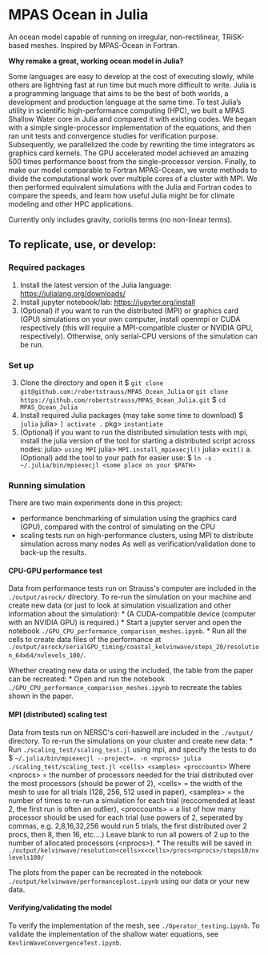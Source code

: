 # MPAS Ocean in Julia
An ocean model capable of running on irregular, non-rectilinear, TRiSK-based meshes. Inspired by MPAS-Ocean in Fortran.

**Why remake a great, working ocean model in Julia?**

Some languages are easy to develop at the cost of executing slowly, while others are lightning fast at run time but much more difficult to write. Julia is a programming language that aims to be the best of both worlds, a development and production language at the same time. To test Julia’s utility in scientific high-performance computing (HPC), we built a MPAS Shallow Water core in Julia and compared it with existing codes. We began with a simple single-processor implementation of the equations, and then ran unit tests and convergence studies for verification purpose. Subsequently, we parallelized the code by rewriting the time integrators as graphics card kernels. The GPU accelerated model achieved an amazing 500 times performance boost from the single-processor version. Finally, to make our model comparable to Fortran MPAS-Ocean, we wrote methods to divide the computational work over multiple cores of a cluster with MPI. We then performed equivalent simulations with the Julia and Fortran codes to compare the speeds, and learn how useful Julia might be for climate modeling and other HPC applications.


Currently only includes gravity, coriolis terms (no non-linear terms).



## To replicate, use, or develop:

### Required packages
1. Install the latest version of the Julia language: https://julialang.org/downloads/
2. Install jupyter notebook/lab: https://jupyter.org/install
3. (Optional) if you want to run the distributed (MPI) or graphics card (GPU) simulations on your own computer, install openmpi or CUDA respectively (this will require a MPI-compatible cluster or NVIDIA GPU, respectively). Otherwise, only serial-CPU versions of the simulation can be run.

### Set up
3. Clone the directory and open it
    $ `git clone git@github.com:/robertstrauss/MPAS_Ocean_Julia` or `git clone https://github.com/robertstrauss/MPAS_Ocean_Julia.git`
    $ `cd MPAS_Ocean_Julia`
4. Install required Julia packages (may take some time to download)
    $ `julia`
    julia> `] activate .`
    pkg> `instantiate`
5. (Optional) if you want to run the distributed simulation tests with mpi, install the julia version of the tool for starting a distributed script across nodes:
    julia> `using MPI`
    julia> `MPI.install_mpiexecjl()`
    julia> `exit()`
    a. (Optional) add the tool to your path for easier use:
    $ `ln -s ~/.julia/bin/mpiexecjl <some place on your $PATH>`
    

### Running simulation
There are two main experiments done in this project:
* performance benchmarking of simulation using the graphics card (GPU), compared with the control of simulating on the CPU
* scaling tests run on high-performance clusters, using MPI to distribute simulation across many nodes
As well as verification/validation done to back-up the results.

#### CPU-GPU performance test
Data from performance tests run on Strauss's computer are included in the `./output/asrock/` directory.
To re-run the simulation on your machine and create new data (or just to look at simulation visualization and other information about the simulation):
    * (A CUDA-compatible device (computer with an NVIDIA GPU) is required.)
    * Start a jupyter server and open the notebook `./GPU_CPU_performance_comparison_meshes.ipynb`.
    * Run all the cells to create data files of the performance at `./output/asrock/serialGPU_timing/coastal_kelvinwave/steps_20/resolution_64x64/nvlevels_100/`.

Whether creating new data or using the included, the table from the paper can be recreated:
    * Open and run the notebook `./GPU_CPU_performance_comparison_meshes.ipynb` to recreate the tables shown in the paper.

#### MPI (distributed) scaling test
Data from tests run on NERSC's cori-haswell are included in the `./output/` directory.
To re-run the simulations on your cluster and create new data:
    * Run `./scaling_test/scaling_test.jl` using mpi, and specify the tests to do
        $ `~/.julia/bin/mpiexecjl --project=. -n <nprocs> julia ./scaling_test/scaling_test.jl <cells> <samples> <proccounts>`
        Where \<nprocs\> = the number of processors needed for the trial distributed over the most processors (should be power of 2),
            \<cells\> = the width of the mesh to use for all trials (128, 256, 512 used in paper),
            \<samples\> = the number of times to re-run a simulation for each trial (reccomended at least 2, the first run is often an outlier),
            \<proccounts\> = a list of how many processor should be used for each trial (use powers of 2, seperated by commas, e.g. 2,8,16,32,256 would run 5 trials, the first distributed over 2 procs, then 8, then 16, etc....) Leave blank to run all powers of 2 up to the number of allocated processors (\<nprocs\>).
    * The results will be saved in `./output/kelvinwave/resolution<cells>x<cells>/procs<nprocs>/steps10/nvlevels100/`

The plots from the paper can be recreated in the notebook `./output/kelvinwave/performanceplost.ipynb` using our data or your new data.

#### Verifying/validating the model
To verify the implementation of the mesh, see `./Operator_testing.ipynb`.
To validate the implementation of the shallow water equations, see `KevlinWaveConvergenceTest.ipynb`.
